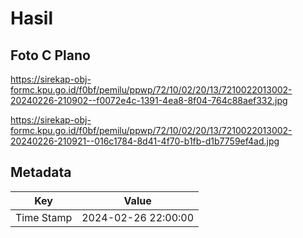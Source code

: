 # Hasil

## Foto C Plano

https://sirekap-obj-formc.kpu.go.id/f0bf/pemilu/ppwp/72/10/02/20/13/7210022013002-20240226-210902--f0072e4c-1391-4ea8-8f04-764c88aef332.jpg

https://sirekap-obj-formc.kpu.go.id/f0bf/pemilu/ppwp/72/10/02/20/13/7210022013002-20240226-210921--016c1784-8d41-4f70-b1fb-d1b7759ef4ad.jpg


## Metadata

| Key        | Value               |
| ---------- | ------------------- |
| Time Stamp | 2024-02-26 22:00:00 |



